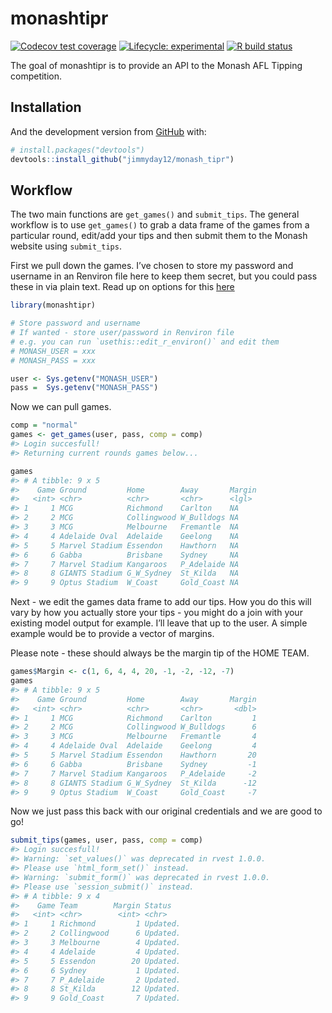 
<!-- README.md is generated from README.Rmd. Please edit that file -->

# monashtipr

<!-- badges: start -->

[![Codecov test
coverage](https://codecov.io/gh/jimmyday12/monash_tipr/branch/master/graph/badge.svg)](https://codecov.io/gh/jimmyday12/monash_tipr?branch=master)
[![Lifecycle:
experimental](https://img.shields.io/badge/lifecycle-experimental-orange.svg)](https://www.tidyverse.org/lifecycle/#experimental)
[![R build
status](https://github.com/jimmyday12/monash_tipr/workflows/R-CMD-check/badge.svg)](https://github.com/jimmyday12/monash_tipr/actions)
<!-- badges: end -->

The goal of monashtipr is to provide an API to the Monash AFL Tipping
competition.

## Installation

And the development version from [GitHub](https://github.com/) with:

``` r
# install.packages("devtools")
devtools::install_github("jimmyday12/monash_tipr")
```

## Workflow

The two main functions are `get_games()` and `submit_tips`. The general
workflow is to use `get_games()` to grab a data frame of the games from
a particular round, edit/add your tips and then submit them to the
Monash website using `submit_tips`.

First we pull down the games. I’ve chosen to store my password and
username in an Renviron file here to keep them secret, but you could
pass these in via plain text. Read up on options for this
[here](https://cran.r-project.org/web/packages/httr/vignettes/secrets.html)

``` r
library(monashtipr)

# Store password and username
# If wanted - store user/password in Renviron file
# e.g. you can run `usethis::edit_r_environ()` and edit them
# MONASH_USER = xxx
# MONASH_PASS = xxx

user <- Sys.getenv("MONASH_USER")
pass =  Sys.getenv("MONASH_PASS")
```

Now we can pull games.

``` r
comp = "normal"
games <- get_games(user, pass, comp = comp)
#> Login succesfull!
#> Returning current rounds games below...

games
#> # A tibble: 9 x 5
#>    Game Ground         Home        Away       Margin
#>   <int> <chr>          <chr>       <chr>      <lgl> 
#> 1     1 MCG            Richmond    Carlton    NA    
#> 2     2 MCG            Collingwood W_Bulldogs NA    
#> 3     3 MCG            Melbourne   Fremantle  NA    
#> 4     4 Adelaide Oval  Adelaide    Geelong    NA    
#> 5     5 Marvel Stadium Essendon    Hawthorn   NA    
#> 6     6 Gabba          Brisbane    Sydney     NA    
#> 7     7 Marvel Stadium Kangaroos   P_Adelaide NA    
#> 8     8 GIANTS Stadium G_W_Sydney  St_Kilda   NA    
#> 9     9 Optus Stadium  W_Coast     Gold_Coast NA
```

Next - we edit the games data frame to add our tips. How you do this
will vary by how you actually store your tips - you might do a join with
your existing model output for example. I’ll leave that up to the user.
A simple example would be to provide a vector of margins.

Please note - these should always be the margin tip of the HOME TEAM.

``` r
games$Margin <- c(1, 6, 4, 4, 20, -1, -2, -12, -7)
games
#> # A tibble: 9 x 5
#>    Game Ground         Home        Away       Margin
#>   <int> <chr>          <chr>       <chr>       <dbl>
#> 1     1 MCG            Richmond    Carlton         1
#> 2     2 MCG            Collingwood W_Bulldogs      6
#> 3     3 MCG            Melbourne   Fremantle       4
#> 4     4 Adelaide Oval  Adelaide    Geelong         4
#> 5     5 Marvel Stadium Essendon    Hawthorn       20
#> 6     6 Gabba          Brisbane    Sydney         -1
#> 7     7 Marvel Stadium Kangaroos   P_Adelaide     -2
#> 8     8 GIANTS Stadium G_W_Sydney  St_Kilda      -12
#> 9     9 Optus Stadium  W_Coast     Gold_Coast     -7
```

Now we just pass this back with our original credentials and we are good
to go\!

``` r
submit_tips(games, user, pass, comp = comp)
#> Login succesfull!
#> Warning: `set_values()` was deprecated in rvest 1.0.0.
#> Please use `html_form_set()` instead.
#> Warning: `submit_form()` was deprecated in rvest 1.0.0.
#> Please use `session_submit()` instead.
#> # A tibble: 9 x 4
#>    Game Team        Margin Status  
#>   <int> <chr>        <int> <chr>   
#> 1     1 Richmond         1 Updated.
#> 2     2 Collingwood      6 Updated.
#> 3     3 Melbourne        4 Updated.
#> 4     4 Adelaide         4 Updated.
#> 5     5 Essendon        20 Updated.
#> 6     6 Sydney           1 Updated.
#> 7     7 P_Adelaide       2 Updated.
#> 8     8 St_Kilda        12 Updated.
#> 9     9 Gold_Coast       7 Updated.
```
